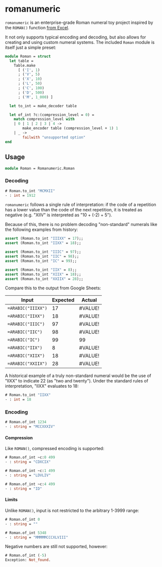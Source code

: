 # romanumeric

`romanumeric` is an enterprise-grade Roman numeral toy project inspired by the `ROMAN()` function [from Excel](https://support.microsoft.com/en-us/office/roman-function-d6b0b99e-de46-4704-a518-b45a0f8b56f5).

It not only supports typical encoding and decoding, but also allows for creating and using custom numeral systems. The included `Roman` module is itself just a simple preset:

<!-- $MDX file=lib/romanumeric.ml,part=Roman -->
```ocaml
module Roman = struct
  let table =
    Table.make
      [ ('I', 1)
      ; ('V', 5)
      ; ('X', 10)
      ; ('L', 50)
      ; ('C', 100)
      ; ('D', 500)
      ; ('M', 1_000) ]

  let to_int = make_decoder table

  let of_int ?c:(compression_level = 0) =
    match compression_level with
    | 0 | 1 | 2 | 3 | 4 ->
        make_encoder table (compression_level + 1) 1
    | _ ->
        failwith "unsupported option"
end
```

## Usage

<!-- $MDX env=usage -->
```ocaml
module Roman = Romanumeric.Roman
```

### Decoding

<!-- $MDX env=usage -->
```ocaml
# Roman.to_int "MCMXII"
- : int = 1912
```

`romanumeric` follows a single rule of interpretation: if the code of a repetition has a lower value than the code of the next repetition, it is treated as negative (e.g. "XIIV" is interpreted as "10 + (-2) + 5").

Because of this, there is no problem decoding "non-standard" numerals like the following examples from history:

<!-- $MDX env=usage -->
```ocaml
assert (Roman.to_int "IIIXX" = 17);;
assert (Roman.to_int "IIXX" = 18);;
```

<!-- $MDX env=usage -->
```ocaml
assert (Roman.to_int "IIIC" = 97);;
assert (Roman.to_int "IIC" = 98);;
assert (Roman.to_int "IC" = 99);;
```

<!-- $MDX env=usage -->
```ocaml
assert (Roman.to_int "IIX" = 8);;
assert (Roman.to_int "XIIX" = 18);;
assert (Roman.to_int "XXIIX" = 28);;
```

Compare this to the output from Google Sheets:

| Input              | Expected   | Actual  |
| ---                | ---        | ---     |
| `=ARABIC("IIIXX")` | 17         | #VALUE! | 
| `=ARABIC("IIXX")`  | 18         | #VALUE! | 
| `=ARABIC("IIIC")`  | 97         | #VALUE! | 
| `=ARABIC("IIC")`   | 98         | #VALUE! | 
| `=ARABIC("IC")`    | 99         |      99 | 
| `=ARABIC("IIX")`   | 8          | #VALUE! |  
| `=ARABIC("XIIX")`  | 18         | #VALUE! | 
| `=ARABIC("XXIIX")` | 28         | #VALUE! | 

A historical example of a truly non-standard numeral would be the use of "IIXX" to indicate 22 (as "two and twenty"). Under the standard rules of interpretation, "IIXX" evaluates to 18:

<!-- $MDX env=usage -->
```ocaml
# Roman.to_int "IIXX"
- : int = 18
```

### Encoding

<!-- $MDX env=usage -->
```ocaml
# Roman.of_int 1234
- : string = "MCCXXXIV"
```

#### Compression

Like `ROMAN()`, compressed encoding is supported:

<!-- $MDX env=usage -->
```ocaml
# Roman.of_int ~c:0 499
- : string = "CDXCIX"
```

<!-- $MDX env=usage -->
```ocaml
# Roman.of_int ~c:1 499
- : string = "LDVLIV"
```

<!-- $MDX env=usage -->
```ocaml
# Roman.of_int ~c:4 499
- : string = "ID"
```

#### Limits

Unlike `ROMAN()`, input is not restricted to the arbitrary 1-3999 range:

<!-- $MDX env=usage -->
```ocaml
# Roman.of_int 0
- : string = ""
```

<!-- $MDX env=usage -->
```ocaml
# Roman.of_int 5348
- : string = "MMMMMCCCXLVIII"
```

Negative numbers are still not supported, however:

<!-- $MDX env=usage -->
```ocaml
# Roman.of_int (-5)
Exception: Not_found.
```
